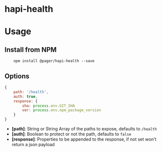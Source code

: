 # hapi-health

# Usage

## Install from NPM

```
    npm install @pager/hapi-health --save
```

## Options

```javascript
{
    path: '/health',
    auth: true,
    response: {
        sha: process.env.GIT_SHA
        ver: process.env.npm_package_version
    }
}
```

 - **[path]**: String or String Array of the paths to expose, defaults to `/health`
 - **[auth]**: Boolean to protect or not the path, defaults to `false`
 - **[response]**: Properties to be appended to the response, if not set won't return a json payload


